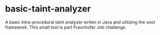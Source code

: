 # basic-taint-analyzer

A basic intra-procedural taint analyzer writen in Java and utilizing the soot framework. This small tool is part Fraunhofer Job challange.
